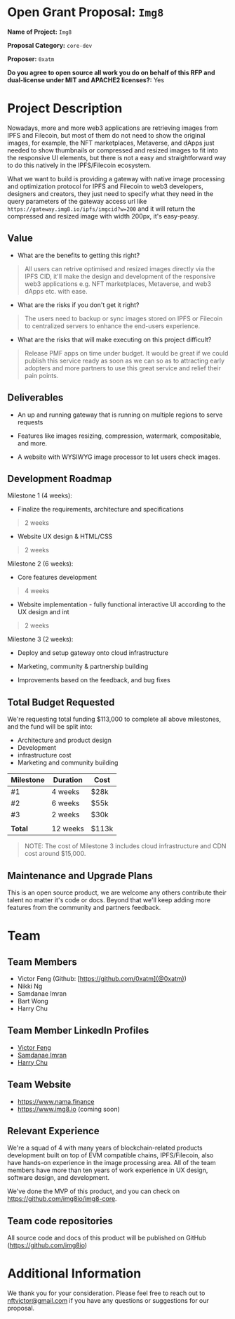 # Open Grant Proposal: `Img8`

**Name of Project:** `Img8`

**Proposal Category:** `core-dev`

**Proposer:** `0xatm`

**Do you agree to open source all work you do on behalf of this RFP and dual-license under MIT and APACHE2 licenses?:** Yes

# Project Description

Nowadays, more and more web3 applications are retrieving images from IPFS and Filecoin, but most of them do not need to show the original images, for example, the NFT marketplaces, Metaverse, and dApps just needed to show thumbnails or compressed and resized images to fit into the responsive UI elements, but there is not a easy and straightforward way to do this natively in the IPFS/Filecoin ecosystem.

What we want to build is providing a gateway with native image processing and optimization protocol for IPFS and Filecoin to web3 developers, designers and creators, they just need to specify what they need in the query parameters of the gateway access url like `https://gateway.img8.io/ipfs/imgcid?w=200` and it will return the compressed and resized image with width 200px, it's easy-peasy.

## Value

- What are the benefits to getting this right?

> All users can retrive optimised and resized images directly via the IPFS CID, it'll make the design and development of the responsive web3 applications e.g. NFT marketplaces, Metaverse, and web3 dApps etc. with ease.

- What are the risks if you don't get it right?

> The users need to backup or sync images stored on IPFS or Filecoin to centralized servers to enhance the end-users experience.

- What are the risks that will make executing on this project difficult?

> Release PMF apps on time under budget. It would be great if we could publish this service ready as soon as we can so as to attracting early adopters and more partners to use this great service and relief their pain points.


## Deliverables

- An up and running gateway that is running on multiple regions to serve requests

- Features like images resizing, compression, watermark, compositable, and more.

- A website with WYSIWYG image processor to let users check images.

## Development Roadmap

Milestone 1 (4 weeks):

- Finalize the requirements, architecture and specifications

> 2 weeks

- Website UX design & HTML/CSS

> 2 weeks

Milestone 2 (6 weeks):

- Core features development

> 4 weeks

- Website implementation - fully functional interactive UI according to the UX design and int

> 2 weeks

Milestone 3 (2 weeks):

- Deploy and setup gateway onto cloud infrastructure

- Marketing, community & partnership building

- Improvements based on the feedback, and bug fixes

## Total Budget Requested

We're requesting total funding $113,000 to complete all above milestones, and the fund will be split into:

- Architecture and product design
- Development
- infrastructure cost
- Marketing and community building

| Milestone  | Duration| Cost   |
|------------|---------|--------|
|   #1       | 4 weeks | $28k   |
|   #2       | 6 weeks | $55k   |
|   #3       | 2 weeks | $30k   |
|            |         |        |
| **Total**  | 12 weeks| $113k  |

> NOTE: The cost of Milestone 3 includes cloud infrastructure and CDN cost around $15,000.


## Maintenance and Upgrade Plans

This is an open source product, we are welcome any others contribute their talent no matter it's code or docs. Beyond that we'll keep adding more features from the community and partners feedback.

# Team

## Team Members

- Victor Feng (Github: [https://github.com/0xatm](@0xatm))
- Nikki Ng
- Samdanae Imran
- Bart Wong
- Harry Chu

## Team Member LinkedIn Profiles

- [Victor Feng](https://www.linkedin.com/in/imrfeng/)
- [Samdanae Imran](https://www.linkedin.com/in/samdanae/)
- [Harry Chu](https://www.linkedin.com/in/harry-chu-39999792/)

## Team Website

- https://www.nama.finance
- https://www.img8.io (coming soon)

## Relevant Experience

We're a squad of 4 with many years of blockchain-related products development built on top of EVM compatible chains, IPFS/Filecoin, also have hands-on experience in the image processing area. All of the team members have more than ten years of work experience in UX design, software design, and development.

We've done the MVP of this product, and you can check on https://github.com/img8io/img8-core.

## Team code repositories

All source code and docs of this product will be published on GitHub (https://github.com/img8io)

# Additional Information

We thank you for your consideration. Please feel free to reach out to nftvictor@gmail.com if you have any questions or suggestions for our proposal.
